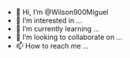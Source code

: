 - 👋 Hi, I’m @Wilson900Miguel
- 👀 I’m interested in ...
- 🌱 I’m currently learning ...
- 💞️ I’m looking to collaborate on ...
- 📫 How to reach me ...

<!---
Wilson900Miguel/Wilson900Miguel is a ✨ special ✨ repository because its `README.md` (this file) appears on your GitHub profile.
You can click the Preview link to take a look at your changes.
--->
